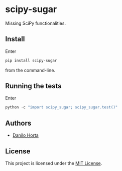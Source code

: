 # scipy-sugar

Missing SciPy functionalities.

## Install

Enter

```bash
pip install scipy-sugar
```

from the command-line.

## Running the tests

Enter

```python
python -c "import scipy_sugar; scipy_sugar.test()"
```

## Authors

* [Danilo Horta](https://github.com/horta)

## License

This project is licensed under the [MIT License](https://raw.githubusercontent.com/limix/scipy-sugar/master/LICENSE.md).
